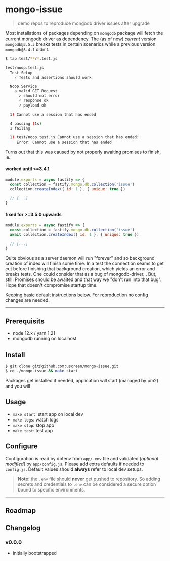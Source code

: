# mongo-issue

> demo repos to reproduce mongodb driver issues after upgrade

Most installations of packages depending on `mongodb` package will fetch the current mongodb driver as dependency. The (as of now) *current* version `mongodb@3.5.3` breaks tests in certain scenarios while a previous version `mongodb@3.4.1` didn't.

```sh
$ tap test/**/*.test.js

test/noop.test.js
  Test Setup
    ✓ Tests and assertions should work

  Noop Service
    a valid GET Request
      ✓ should not error
      ✓ response ok
      ✓ payload ok

  1) Cannot use a session that has ended

  4 passing (1s)
  1 failing

  1) test/noop.test.js Cannot use a session that has ended:
     Error: Cannot use a session that has ended
```

Turns out that this was caused by not properly awaiting promises to finish, ie.:

#### worked until <=3.4.1

```js
module.exports = async fastify => {
  const collection = fastify.mongo.db.collection('issue')
  collection.createIndex({ id: 1 }, { unique: true })

  // [...] 
}
```

#### fixed for >=3.5.0 upwards

```js
module.exports = async fastify => {
  const collection = fastify.mongo.db.collection('issue')
  await collection.createIndex({ id: 1 }, { unique: true })

  // [...] 
}
```

Quite obvious as a server daemon will run "forever" and so background creation of index will finish some time. In a test the connection seams to get cut before finishing that background creation, which yields an error and breaks tests. One could consider that as a bug of mongodb-driver... But, still: Promises should be awaited and that way we "don't run into that bug". Hope that doesn't compromise startup time.

Keeping basic default instructions below. For reproduction no config changes are needed.

---

## Prerequisits

* node 12.x / yarn 1.21
* mongodb running on localhost

## Install

```sh
$ git clone git@github.com:uscreen/mongo-issue.git
$ cd ./mongo-issue && make start
```

Packages get installed if needed, application will start (managed by pm2) and you will

## Usage

* `make start`: start app on local dev
* `make logs`: watch logs
* `make stop`: stop app
* `make test`: test app

## Configure

Configuration is read by dotenv from `app/.env` file and validated _[optional modified]_ by `app/config.js`. Please add extra defaults if needed to `config.js`. Default values should __always__ refer to local dev setups.

> __Note:__
> the `.env` file should __never__ get pushed to repository. So adding secrets and credentials to `.env` can be considered a secure option bound to specific environments.

---

## Roadmap

## Changelog

### v0.0.0

- initially bootstrapped
